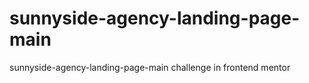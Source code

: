 # sunnyside-agency-landing-page-main
sunnyside-agency-landing-page-main challenge in frontend mentor
